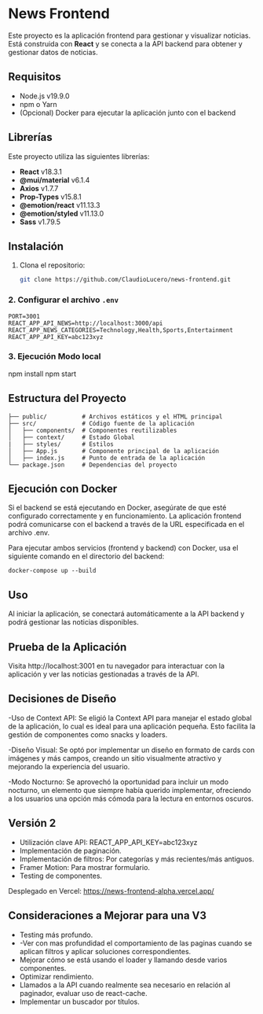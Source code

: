 # News Frontend

Este proyecto es la aplicación frontend para gestionar y visualizar noticias. Está construida con **React** y se conecta a la API backend para obtener y gestionar datos de noticias.

## Requisitos

- Node.js v19.9.0
- npm o Yarn
- (Opcional) Docker para ejecutar la aplicación junto con el backend

## Librerías

Este proyecto utiliza las siguientes librerías:

- **React** v18.3.1
- **@mui/material** v6.1.4
- **Axios** v1.7.7
- **Prop-Types** v15.8.1
- **@emotion/react** v11.13.3
- **@emotion/styled** v11.13.0
- **Sass** v1.79.5

## Instalación

1. Clona el repositorio:
   ```bash
   git clone https://github.com/ClaudioLucero/news-frontend.git
   ```

### 2. Configurar el archivo `.env`

```bash│
PORT=3001
REACT_APP_API_NEWS=http://localhost:3000/api
REACT_APP_NEWS_CATEGORIES=Technology,Health,Sports,Entertainment
REACT_APP_API_KEY=abc123xyz
```

### 3. Ejecución Modo local

npm install
npm start

## Estructura del Proyecto

```bash│
├── public/          # Archivos estáticos y el HTML principal
├── src/             # Código fuente de la aplicación
│   ├── components/  # Componentes reutilizables
│   ├── context/     # Estado Global
|   ├── styles/      # Estilos
│   ├── App.js       # Componente principal de la aplicación
│   ├── index.js     # Punto de entrada de la aplicación
└── package.json     # Dependencias del proyecto

```

## Ejecución con Docker

Si el backend se está ejecutando en Docker, asegúrate de que esté configurado correctamente y en funcionamiento. La aplicación frontend podrá comunicarse con el backend a través de la URL especificada en el archivo .env.

Para ejecutar ambos servicios (frontend y backend) con Docker, usa el siguiente comando en el directorio del backend:

```bash│
docker-compose up --build

```

## Uso

Al iniciar la aplicación, se conectará automáticamente a la API backend y podrá gestionar las noticias disponibles.

## Prueba de la Aplicación

Visita http://localhost:3001 en tu navegador para interactuar con la aplicación y ver las noticias gestionadas a través de la API.

## Decisiones de Diseño

-Uso de Context API: Se eligió la Context API para manejar el estado global de la aplicación, lo cual es ideal para una aplicación pequeña. Esto facilita la gestión de componentes como snacks y loaders.

-Diseño Visual: Se optó por implementar un diseño en formato de cards con imágenes y más campos, creando un sitio visualmente atractivo y mejorando la experiencia del usuario.

-Modo Nocturno: Se aprovechó la oportunidad para incluir un modo nocturno, un elemento que siempre había querido implementar, ofreciendo a los usuarios una opción más cómoda para la lectura en entornos oscuros.

## Versión 2

- Utilización clave API: REACT_APP_API_KEY=abc123xyz
- Implementación de paginación.
- Implementación de filtros: Por categorías y más recientes/más antiguos.
- Framer Motion: Para mostrar formulario.
- Testing de componentes.

Desplegado en Vercel:
https://news-frontend-alpha.vercel.app/

## Consideraciones a Mejorar para una V3

- Testing más profundo.
- -Ver con mas profundidad el comportamiento de las paginas cuando se aplican filtros y aplicar soluciones correspondientes.
- Mejorar cómo se está usando el loader y llamando desde varios componentes.
- Optimizar rendimiento.
- Llamados a la API cuando realmente sea necesario en relación al paginador, evaluar uso de react-cache.
- Implementar un buscador por títulos.
